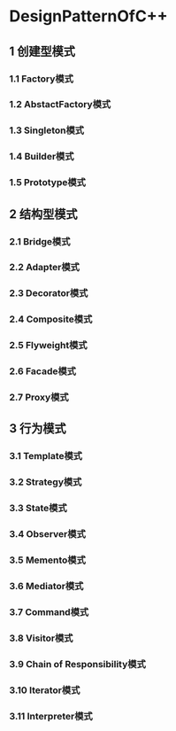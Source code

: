# DesignPatternOfC++
## 1 创建型模式
### 1.1 Factory模式
### 1.2 AbstactFactory模式
### 1.3 Singleton模式
### 1.4 Builder模式
### 1.5 Prototype模式
## 2 结构型模式
### 2.1 Bridge模式
### 2.2 Adapter模式
### 2.3 Decorator模式
### 2.4 Composite模式
### 2.5 Flyweight模式
### 2.6 Facade模式
### 2.7 Proxy模式
## 3 行为模式
### 3.1 Template模式
### 3.2 Strategy模式
### 3.3 State模式
### 3.4 Observer模式
### 3.5 Memento模式
### 3.6 Mediator模式
### 3.7 Command模式
### 3.8 Visitor模式
### 3.9 Chain of Responsibility模式
### 3.10 Iterator模式
### 3.11 Interpreter模式
